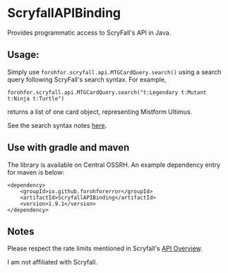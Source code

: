 # ScryfallAPIBinding

Provides programmatic access to ScryFall's API in Java.

## Usage:

Simply use `forohfor.scryfall.api.MTGCardQuery.search()` using a search query following ScryFall's search syntax.
For example, 

`forohfor.scryfall.api.MTGCardQuery.search("t:Legendary t:Mutant t:Ninja t:Turtle")`

returns a list of one card object, representing Mistform Ultimus.

See the search syntax notes [here](https://www.scryfall.com/docs/syntax).

## Use with gradle and maven

The library is available on Central OSSRH. An example dependency entry for maven is below:

```
<dependency>
    <groupId>io.github.forohforerror</groupId>
    <artifactId>ScryfallAPIBinding</artifactId>
    <version>1.9.1</version>
</dependency>
```

## Notes

Please respect the rate limits mentioned in Scryfall's [API Overview](https://scryfall.com/docs/api-overview).

I am not affiliated with Scryfall.

